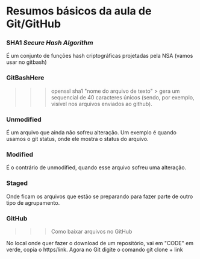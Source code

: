 # Resumos básicos da aula de Git/GitHub



### SHA1 *Secure Hash Algorithm*

É um conjunto de funções hash criptográficas projetadas pela NSA (vamos usar no gitbash)



### GitBashHere

> > > openssl sha1 "nome do arquivo de texto" > gera um sequencial de 40 caracteres únicos (sendo, por exemplo, visível nos arquivos enviados ao github). 

 

### Unmodified

É um arquivo que ainda não sofreu alteração. Um exemplo é quando usamos o git status, onde ele mostra o status do arquivo.



### Modified 

É o contrário de unmodified, quando esse arquivo sofreu uma alteração.



### Staged

Onde ficam os arquivos que estão se preparando para fazer parte de outro tipo de agrupamento.



### GitHub

> > > Como baixar arquivos no GitHub

No local onde quer fazer o download de um repositório, vai em "CODE" em verde, copia o https/link. Agora no Git digite o comando git clone + link